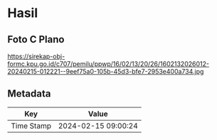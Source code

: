 # Hasil

## Foto C Plano

https://sirekap-obj-formc.kpu.go.id/c707/pemilu/ppwp/16/02/13/20/26/1602132026012-20240215-012221--9eef75a0-105b-45d3-bfe7-2953e400a734.jpg


## Metadata

| Key        | Value               |
| ---------- | ------------------- |
| Time Stamp | 2024-02-15 09:00:24 |



